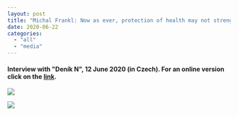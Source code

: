 ```yaml
---
layout: post
title: "Michal Frankl: Now as ever, protection of health may not strengthen nationalism and racism"
date: 2020-06-22
categories: 
  - "all"
  - "media"
---
```


#### Interview with "Deník N", 12 June 2020 (in Czech). For an online version click on the [link](https://denikn.cz/375799/znovu-jde-o-to-aby-ochrana-zdravi-nevedla-k-posileni-nacionalismu-a-rasismu/).

![](../../../../assets/images/Frankl_2020_Znovu_jde_o_to_aby_ochrana_hranic_nevedla_k_rasismu-page-001-150x150.jpg)

![](../../../../assets/images/Frankl_2020_Znovu_jde_o_to_aby_ochrana_hranic_nevedla_k_rasismu-page-002-150x150.jpg)
